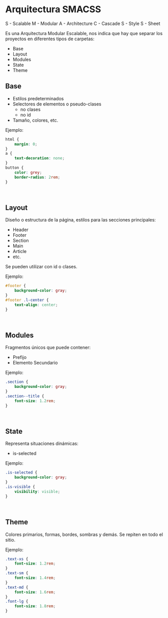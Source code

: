 # Arquitectura SMACSS

S - Scalable
M - Modular
A - Architecture
C - Cascade
S - Style
S - Sheet

Es una Arquitectura Modular Escalable, nos indica que hay que separar los proyectos en diferentes tipos de carpetas:

- Base
- Layout
- Modules
- State
- Theme

## Base
- Estilos predeterminados
- Selectores de elementos o pseudo-clases
  - no clases
  - no id
- Tamaño, colores, etc.

Ejemplo:
```css
html {
    margin: 0;
}
a {
    text-decoration: none;
}
button {
    color: grey;
    border-radius: 2rem;
}
```

<br>

## Layout

Diseño o estructura de la página, estilos para las secciones principales:
- Header
- Footer
- Section
- Main
- Article
- etc.

Se pueden utilizar con id o clases.

Ejemplo:
```css
#footer {
    background-color: gray;
}
#footer .l-center {
    text-align: center;
}
```

<br>

## Modules
Fragmentos únicos que puede contener:
- Prefijo
- Elemento Secundario

Ejemplo:
```css
.section {
    background-color: gray;
}
.section--title {
    font-size: 1.2rem;
}
```

<br>

## State
Representa situaciones dinámicas:
- is-selected

Ejemplo:
```css
.is-selected {
    background-color: gray;
}
.is-visible {
    visibility: visible;
}
```

<br>

## Theme
Colores primarios, formas, bordes, sombras y demás. Se repiten en todo el sitio.

Ejemplo:
```css
.text-xs {
    font-size: 1.2rem;
}
.text-sm {
    font-size: 1.4rem;
}
.text-md {
    font-size: 1.6rem;
}
.font-lg {
    font-size: 1.8rem;
}
```